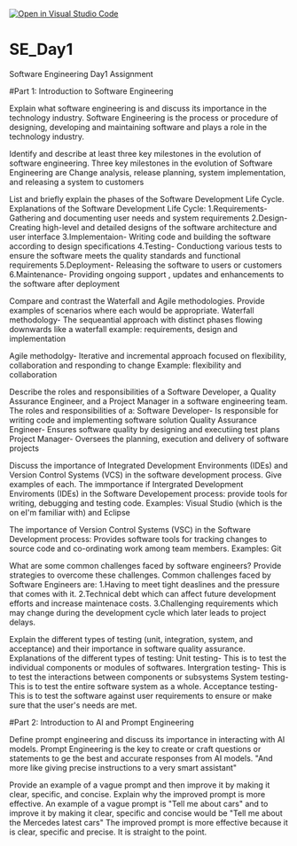 [![Open in Visual Studio Code](https://classroom.github.com/assets/open-in-vscode-2e0aaae1b6195c2367325f4f02e2d04e9abb55f0b24a779b69b11b9e10269abc.svg)](https://classroom.github.com/online_ide?assignment_repo_id=15586140&assignment_repo_type=AssignmentRepo)
# SE_Day1
Software Engineering Day1 Assignment

#Part 1: Introduction to Software Engineering

Explain what software engineering is and discuss its importance in the technology industry.
Software Engineering is the process or procedure of designing, developing and maintaining software and plays a role in the technology industry.

Identify and describe at least three key milestones in the evolution of software engineering.
Three key milestones in the evolution of Software Engineering are 
Change analysis, release planning, system implementation, and releasing a system to customers
 
List and briefly explain the phases of the Software Development Life Cycle.
Explanations of the Software Development Life Cycle:
1.Requirements- Gathering  and documenting user needs and system requirements
2.Design- Creating high-level and detailed designs of the software architecture and user interface
3.Implementaion- Writing code and building the software according to design specifications
4.Testing- Conductiong various tests to ensure the software meets the quality standards and functional requirements
5.Deployment- Releasing the software to users or customers
6.Maintenance- Providing ongoing support , updates and enhancements to the software after deployment

Compare and contrast the Waterfall and Agile methodologies. Provide examples of scenarios where each would be appropriate.
Waterfall methodology- The sequeantial approach with distinct phases flowing downwards like a waterfall
example: requirements, design and implementation

Agile methodolgy- Iterative and incremental approach focused on flexibility, collaboration and responding to change 
Example: flexibility and collaboration

Describe the roles and responsibilities of a Software Developer, a Quality Assurance Engineer, and a Project Manager in a software engineering team.
The roles and responsibilities of a:
Software Developer- Is responsible for writing code and implementing software solution
Quality Assurance Engineer- Ensures software quality by designing and executiing test plans
Project Manager- Oversees the planning, execution and delivery of software projects

Discuss the importance of Integrated Development Environments (IDEs) and Version Control Systems (VCS) in the software development process. Give examples of each.
The immportance if Intergrated Development Enviroments (IDEs) in the Software Developement process:
provide tools for writing, debugging and testing code. 
Examples:
Visual Studio (which is the on eI'm familiar with) and Eclipse

The importance of Version Control Systems (VSC) in the Software Development process:
Provides software tools for tracking changes to source code and co-ordinating work among team members.
Examples:
Git

What are some common challenges faced by software engineers? Provide strategies to overcome these challenges.
Common challenges faced by Software Engineers are:
1.Having to meet tight deaslines and the pressure that comes with it.
2.Technical debt which can affect future development efforts and increase maintenace costs.
3.Challenging requirements which may change during the development cycle which later leads to project delays.

Explain the different types of testing (unit, integration, system, and acceptance) and their importance in software quality assurance.
Explanations of the different types of testing:
Unit testing- This is to test the individual components or modules of softwares.
Intergration testing- This is to test the interactions between components or subsystems
System testing- This is to test the entire software system as a whole.
Acceptance testing- This is to test the software against user requirements to ensure or make sure that the user's needs are met.


#Part 2: Introduction to AI and Prompt Engineering


Define prompt engineering and discuss its importance in interacting with AI models.
Prompt Engineering is the key to create or craft questions or statements to ge the best and accurate responses from AI models. "And more like giving precise instructions to a very smart assistant"

Provide an example of a vague prompt and then improve it by making it clear, specific, and concise. Explain why the improved prompt is more effective.
An example of a vague prompt is "Tell me about cars" and to improve it by making it clear, specific and concise would be "Tell me about the Mercedes latest cars"
The improved prompt is more effective because it is clear, specific and precise. It is straight to the point.
